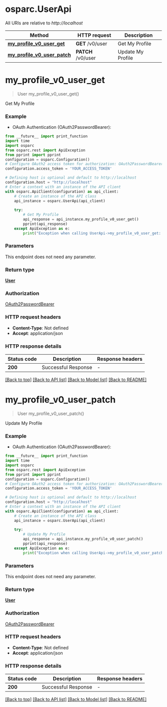 # osparc.UserApi

All URIs are relative to *http://localhost*

Method | HTTP request | Description
------------- | ------------- | -------------
[**my_profile_v0_user_get**](UserApi.md#my_profile_v0_user_get) | **GET** /v0/user | Get My Profile
[**my_profile_v0_user_patch**](UserApi.md#my_profile_v0_user_patch) | **PATCH** /v0/user | Update My Profile


# **my_profile_v0_user_get**
> User my_profile_v0_user_get()

Get My Profile

### Example

* OAuth Authentication (OAuth2PasswordBearer):
```python
from __future__ import print_function
import time
import osparc
from osparc.rest import ApiException
from pprint import pprint
configuration = osparc.Configuration()
# Configure OAuth2 access token for authorization: OAuth2PasswordBearer
configuration.access_token = 'YOUR_ACCESS_TOKEN'

# Defining host is optional and default to http://localhost
configuration.host = "http://localhost"
# Enter a context with an instance of the API client
with osparc.ApiClient(configuration) as api_client:
    # Create an instance of the API class
    api_instance = osparc.UserApi(api_client)
    
    try:
        # Get My Profile
        api_response = api_instance.my_profile_v0_user_get()
        pprint(api_response)
    except ApiException as e:
        print("Exception when calling UserApi->my_profile_v0_user_get: %s\n" % e)
```

### Parameters
This endpoint does not need any parameter.

### Return type

[**User**](User.md)

### Authorization

[OAuth2PasswordBearer](../README.md#OAuth2PasswordBearer)

### HTTP request headers

 - **Content-Type**: Not defined
 - **Accept**: application/json

### HTTP response details
| Status code | Description | Response headers |
|-------------|-------------|------------------|
**200** | Successful Response |  -  |

[[Back to top]](#) [[Back to API list]](../README.md#documentation-for-api-endpoints) [[Back to Model list]](../README.md#documentation-for-models) [[Back to README]](../README.md)

# **my_profile_v0_user_patch**
> User my_profile_v0_user_patch()

Update My Profile

### Example

* OAuth Authentication (OAuth2PasswordBearer):
```python
from __future__ import print_function
import time
import osparc
from osparc.rest import ApiException
from pprint import pprint
configuration = osparc.Configuration()
# Configure OAuth2 access token for authorization: OAuth2PasswordBearer
configuration.access_token = 'YOUR_ACCESS_TOKEN'

# Defining host is optional and default to http://localhost
configuration.host = "http://localhost"
# Enter a context with an instance of the API client
with osparc.ApiClient(configuration) as api_client:
    # Create an instance of the API class
    api_instance = osparc.UserApi(api_client)
    
    try:
        # Update My Profile
        api_response = api_instance.my_profile_v0_user_patch()
        pprint(api_response)
    except ApiException as e:
        print("Exception when calling UserApi->my_profile_v0_user_patch: %s\n" % e)
```

### Parameters
This endpoint does not need any parameter.

### Return type

[**User**](User.md)

### Authorization

[OAuth2PasswordBearer](../README.md#OAuth2PasswordBearer)

### HTTP request headers

 - **Content-Type**: Not defined
 - **Accept**: application/json

### HTTP response details
| Status code | Description | Response headers |
|-------------|-------------|------------------|
**200** | Successful Response |  -  |

[[Back to top]](#) [[Back to API list]](../README.md#documentation-for-api-endpoints) [[Back to Model list]](../README.md#documentation-for-models) [[Back to README]](../README.md)

